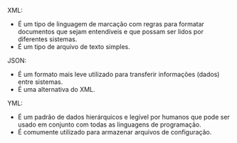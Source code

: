 XML:
- É um tipo de linguagem de marcação com regras para formatar documentos que sejam entendíveis e que possam ser lidos por diferentes sistemas.
- É um tipo de arquivo de texto simples.

JSON:
- É um formato mais leve utilizado para transferir informações (dados) entre sistemas. 
- É uma alternativa do XML.

YML:
- É um padrão de dados hierárquicos e legível por humanos que pode ser usado em conjunto com todas as linguagens de programação.
- É comumente utilizado para armazenar arquivos de configuração.